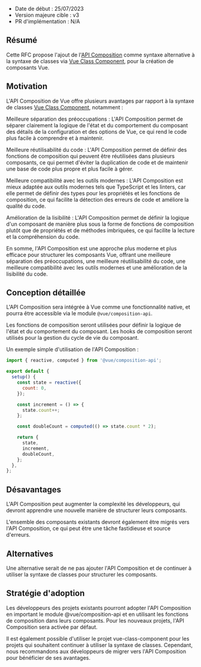 - Date de début : 25/07/2023
- Version majeure cible : v3
- PR d'implémentation : N/A

## Résumé

Cette RFC propose l'ajout de l'[API Composition] comme syntaxe alternative à la syntaxe de classes via [Vue Class Component], pour la création de composants Vue.

## Motivation

L'API Composition de Vue offre plusieurs avantages par rapport à la syntaxe de classes [Vue Class Component], notamment :

Meilleure séparation des préoccupations : 
L'API Composition permet de séparer clairement la logique de l'état et du comportement du composant des détails de la configuration et des options de Vue, ce qui rend le code plus facile à comprendre et à maintenir.

Meilleure réutilisabilité du code : 
L'API Composition permet de définir des fonctions de composition qui peuvent être réutilisées dans plusieurs composants, ce qui permet d'éviter la duplication de code et de maintenir une base de code plus propre et plus facile à gérer.

Meilleure compatibilité avec les outils modernes : 
L'API Composition est mieux adaptée aux outils modernes tels que TypeScript et les linters, car elle permet de définir des types pour les propriétés et les fonctions de composition, ce qui facilite la détection des erreurs de code et améliore la qualité du code.

Amélioration de la lisibilité : 
L'API Composition permet de définir la logique d'un composant de manière plus sous la forme de fonctions de composition plutôt que de propriétés et de méthodes imbriquées, ce qui facilite la lecture et la compréhension du code.

En somme, l'API Composition est une approche plus moderne et plus efficace pour structurer les composants Vue, offrant une meilleure séparation des préoccupations, une meilleure réutilisabilité du code, une meilleure compatibilité avec les outils modernes et une amélioration de la lisibilité du code.

## Conception détaillée

L'API Composition sera intégrée à Vue comme une fonctionnalité native, et pourra être accessible via le module `@vue/composition-api`.

Les fonctions de composition seront utilisées pour définir la logique de l'état et du comportement du composant. Les hooks de composition seront utilisés pour la gestion du cycle de vie du composant.

Un exemple simple d'utilisation de l'API Composition :

```js
import { reactive, computed } from '@vue/composition-api';

export default {
  setup() {
    const state = reactive({
      count: 0,
    });

    const increment = () => {
      state.count++;
    };

    const doubleCount = computed(() => state.count * 2);

    return {
      state,
      increment,
      doubleCount,
    };
  },
};
```

## Désavantages

L'API Composition peut augmenter la complexité les développeurs, qui devront apprendre une nouvelle manière de structurer leurs composants. 

L'ensemble des composants existants devront également être migrés vers l'API Composition, ce qui peut être une tâche fastidieuse et source d'erreurs.

## Alternatives

Une alternative serait de ne pas ajouter l'API Composition et de continuer à utiliser la syntaxe de classes pour structurer les composants.

## Stratégie d'adoption

Les développeurs des projets existants pourront adopter l'API Composition en important le module @vue/composition-api et en utilisant les fonctions de composition dans leurs composants. Pour les nouveaux projets, l'API Composition sera activée par défaut.

Il est également possible d'utiliser le projet vue-class-component pour les projets qui souhaitent continuer à utiliser la syntaxe de classes. Cependant, nous recommandons aux développeurs de migrer vers l'API Composition pour bénéficier de ses avantages.

[API Composition]: https://vuejs.org/guide/extras/composition-api-faq.html
[Vue Class Component]: https://class-component.vuejs.org/
